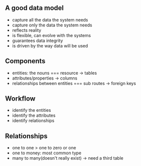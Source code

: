 ## A good data model
- capture all the data the system needs
- capture only the data the system needs
- reflects reality
- is flexible, can evolve with the systems
- guarantees data integrity
- is driven by the way data will  be used

## Components
- entities: the nouns === resource -> tables
- attributes/properties -> columns
- relationships between entities === sub routes -> foreign keys

## Workflow
- identify the entities
- identify the attributes
- identify relationships 

## Relationships
- one to one > one to zero or one
- one to money: most common type
- many to many(doesn't really exist) -> need a third table
